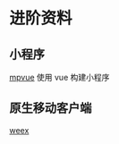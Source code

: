 # 进阶资料

## 小程序
[mpvue](https://github.com/Meituan-Dianping/mpvue) 使用 vue 构建小程序

## 原生移动客户端

[weex](https://weex.incubator.apache.org/cn/guide/index.html)